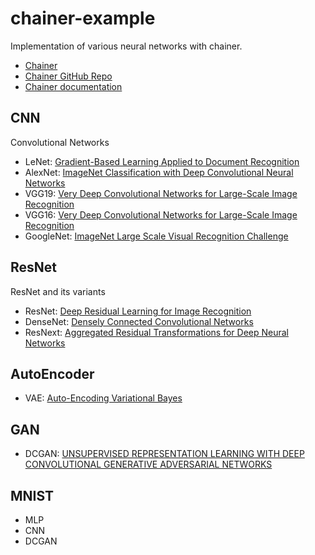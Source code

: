 # chainer-example
Implementation of various neural networks with chainer.

* [Chainer](https://chainer.org/)
* [Chainer GitHub Repo](https://github.com/chainer/chainer)
* [Chainer documentation](https://docs.chainer.org/en/stable/index.html)

## CNN
Convolutional Networks
- LeNet: [Gradient-Based Learning Applied to Document Recognition](http://yann.lecun.com/exdb/publis/pdf/lecun-01a.pdf)
- AlexNet: [ImageNet Classification with Deep Convolutional Neural Networks](http://papers.nips.cc/paper/4824-imagenet-classification-with-deep-convolutional-neural-networks.pdf)
- VGG19: [Very Deep Convolutional Networks for Large-Scale Image Recognition](https://arxiv.org/pdf/1409.1556.pdf)
- VGG16: [Very Deep Convolutional Networks for Large-Scale Image Recognition](https://arxiv.org/pdf/1409.1556.pdf)
- GoogleNet: [ImageNet Large Scale Visual Recognition Challenge](http://hci.stanford.edu/publications/2015/scenegraphs/imagenet-challenge.pdf)

## ResNet
ResNet and its variants
- ResNet: [Deep Residual Learning for Image Recognition](http://arxiv.org/pdf/1512.03385v1.pdf)
- DenseNet: [Densely Connected Convolutional Networks](https://arxiv.org/pdf/1608.06993.pdf)
- ResNext: [Aggregated Residual Transformations for Deep Neural Networks](https://arxiv.org/pdf/1611.05431.pdf)

## AutoEncoder
- VAE: [Auto-Encoding Variational Bayes](https://arxiv.org/abs/1312.6114)

## GAN
- DCGAN: [UNSUPERVISED REPRESENTATION LEARNING WITH DEEP CONVOLUTIONAL GENERATIVE ADVERSARIAL NETWORKS](https://arxiv.org/pdf/1511.06434.pdf)

## MNIST
- MLP
- CNN
- DCGAN
